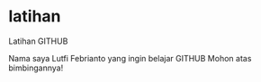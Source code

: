 # latihan
Latihan GITHUB

Nama saya Lutfi Febrianto yang ingin belajar GITHUB
Mohon atas bimbingannya!
